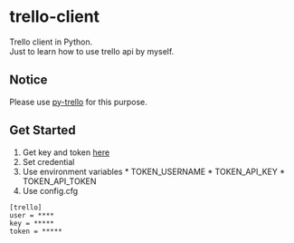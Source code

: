 trello-client
=============
Trello client in Python.  
Just to learn how to use trello api by myself.  

## Notice
Please use [py-trello](https://github.com/sarumont/py-trello) for this purpose.


## Get Started
1. Get key and token [here](https://trello.com/1/appKey/generate)
2. Set credential
  1. Use environment variables
    * TOKEN_USERNAME
    * TOKEN_API_KEY
    * TOKEN_API_TOKEN
  2. Use config.cfg
  ```
  [trello]
  user = ****
  key = *****
  token = *****
  ```
